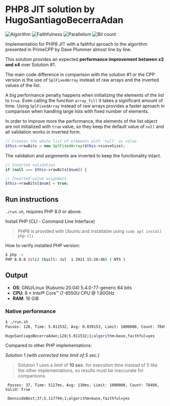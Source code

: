 # PHP8 JIT solution by HugoSantiagoBecerraAdan

![Algorithm](https://img.shields.io/badge/Algorithm-base-green)
![Faithfulness](https://img.shields.io/badge/Faithful-yes-green)
![Parallelism](https://img.shields.io/badge/Parallel-no-green)
![Bit count](https://img.shields.io/badge/Bits-unknown-yellowgreen)

Implementation for PHP8 JIT with a faithful aproach to the algorithm presented in PrimeCPP by Dave Plummer almost line by line.

This solution provides an expected **performance improvement between x3 and x4** over Solution #1.

The main code difference in comparison with the solution #1 or the CPP version is the use of `SplFixedArray` instead of raw arrays and the inverted values of the list.

A big performance penalty happens when initializing the elements of the list to `true`. Even calling the function `array_fill` it takes a significant amount of time. Using `SplFixedArray` instead of raw arrays provides a faster aproach in comparison when handling large lists with fixed number of elements.

In order to improve more the performance, the elements of the list object are not initialized with `true` value, so they keep the default value of `null` and all validation works in inverted form.

```php
// Creates the whole list of elements with 'null' as value
$this->rawBits = new SplFixedArray($this->sieveSize);
```

The validation and asignments are inverted to keep the functionality intact.

```php
// Inverted validation
if (null === $this->rawBits[$num]) {
```

```php
// Inverted value asignment
$this->rawBits[$num] = true;
```

## Run instructions

`./run.sh`, requires PHP 8.0 or above.

Install PHP (CLI - Command Line Interface)

> PHP8 is provided with Ubuntu and installable using `sudo apt install php-cli`

How to verify installed PHP version:

```bash
$ php -v
PHP 8.0.8 (cli) (built: Jul  1 2021 15:26:46) ( NTS )
```

## Output

* **OS**: GNU/Linux (Kubuntu 20.04) 5.4.0-77-generic 64 bits
* **CPU**: 8 × Intel® Core™ i7-8550U CPU @ 1.80GHz
* **RAM**: 16 GiB

### Native performance

```bash
$ ./run.sh
Passes: 128, Time: 5.011532, Avg: 0.039153, Limit: 1000000, Count: 78498, Valid: 1

HugoSantiagoBecerraAdan;128;5.011532;1;algorithm=base,faithful=yes
```

Compared to other PHP implementations:

*Solution 1 (with corrected time limit of 5 sec.)*

> Solution 1 uses a limit of **10 sec.** for execution time instead of 5 like the other implementations, so results must be inaccurate for comparisons.

     Passes: 37, Time: 5117ms, Avg: 138ms, Limit: 1000000, Count: 78498, Valid: True

     DennisdeBest;37;5.117794;1;algorithm=base,faithful=yes
